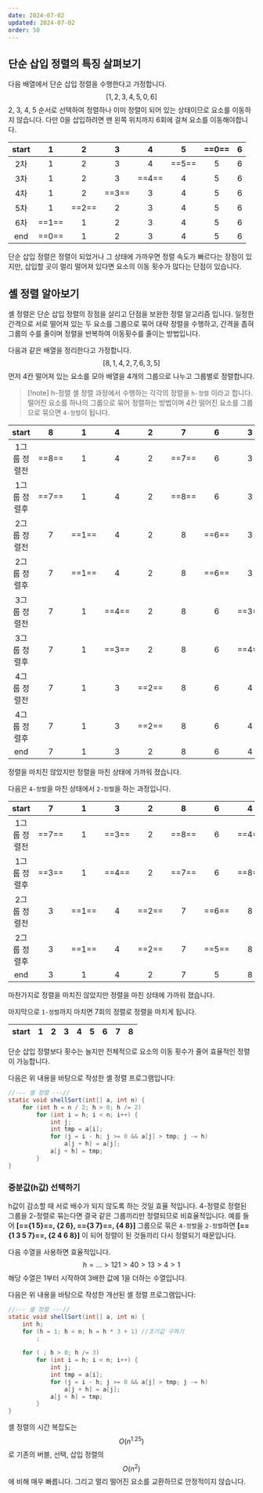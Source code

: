 ```yaml
---
date: 2024-07-02
updated: 2024-07-02
order: 50
---
```

## 단순 삽입 정렬의 특징 살펴보기

다음 배열에서 단순 삽입 정렬을 수행한다고 가정합니다.  
$$[1, 2, 3, 4, 5, 0, 6]$$
2, 3, 4, 5 순서로 선택하여 정렬하나 이미 정렬이 되어 있는 상태이므로 요소를 이동하지 않습니다.
다만 0을 삽입하려면 맨 왼쪽 위치까지 6회에 걸쳐 요소를 이동해야합니다.

| start |   1   |   2   |   3   |   4   |   5   | ==0== |  6  |
| :---: | :---: | :---: | :---: | :---: | :---: | :---: | :-: |
|  2차   |   1   |   2   |   3   |   4   | ==5== |   5   |  6  |
|  3차   |   1   |   2   |   3   | ==4== |   4   |   5   |  6  |
|  4차   |   1   |   2   | ==3== |   3   |   4   |   5   |  6  |
|  5차   |   1   | ==2== |   2   |   3   |   4   |   5   |  6  |
|  6차   | ==1== |   1   |   2   |   3   |   4   |   5   |  6  |
|  end  | ==0== |   1   |   2   |   3   |   4   |   5   |  6  |

단순 삽입 정렬은 정렬이 되었거나 그 상태에 가까우면 정렬 속도가 빠르다는 장점이 있지만, 삽입할 곳이 멀리 떨어져 있다면 요소의 이동 횟수가 많다는 단점이 있습니다.

## 셸 정렬 알아보기

셸 정렬은 단순 삽입 정렬의 장점을 살리고 단점을 보완한 정렬 알고리즘 입니다. 일정한 간격으로 서로 떨어져 있는 두 요소를 그룹으로 묶어 대략 정렬을 수행하고, 간격을 좁혀 그룹의 수를 줄이며 정렬을 반복하여 이동횟수를 줄이는 방법입니다.

다음과 같은 배열을 정리한다고 가정합니다.  
$$[8,1,4,2,7,6,3,5]$$ 
먼저 4칸 떨어져 있는 요소를 모아 배열을 4개의 그룹으로 나누고 그룹별로 정렬합니다.

> [!note] h-정렬
>  셸 정렬 과정에서 수행하는 각각의 정렬을 `h-정렬` 이라고 합니다. 떨어진 요소를 하나의 그룹으로 묶어 정렬하는 방법이며 4칸 떨어진 요소를 그룹으로 묶으면 `4-정렬`이 됩니다.

|  start  |   8   |   1   |   4   |   2   |   7   |   6   |   3   |   5   |
| :-----: | :---: | :---: | :---: | :---: | :---: | :---: | :---: | :---: |
| 1그룹 정렬전 | ==8== |   1   |   4   |   2   | ==7== |   6   |   3   |   5   |
| 1그룹 정렬후 | ==7== |   1   |   4   |   2   | ==8== |   6   |   3   |   5   |
| 2그룹 정렬전 |   7   | ==1== |   4   |   2   |   8   | ==6== |   3   |   5   |
| 2그룹 정렬후 |   7   | ==1== |   4   |   2   |   8   | ==6== |   3   |   5   |
| 3그룹 정렬전 |   7   |   1   | ==4== |   2   |   8   |   6   | ==3== |   5   |
| 3그룹 정렬후 |   7   |   1   | ==3== |   2   |   8   |   6   | ==4== |   5   |
| 4그룹 정렬전 |   7   |   1   |   3   | ==2== |   8   |   6   |   4   | ==5== |
| 4그룹 정렬후 |   7   |   1   |   3   | ==2== |   8   |   6   |   4   | ==5== |
|   end   |   7   |   1   |   3   |   2   |   8   |   6   |   4   |   5   |

정렬을 마치진 않았지만 정렬을 마친 상태에 가까워 졌습니다.

다음은 `4-정렬`을 마친 상태에서 `2-정렬`을 하는 과정입니다.

|  start  |   7   |   1   |   3   |   2   |   8   |   6   |   4   |   5   |
| :-----: | :---: | :---: | :---: | :---: | :---: | :---: | :---: | :---: |
| 1그룹 정렬전 | ==7== |   1   | ==3== |   2   | ==8== |   6   | ==4== |   5   |
| 1그룹 정렬후 | ==3== |   1   | ==4== |   2   | ==7== |   6   | ==8== |   5   |
| 2그룹 정렬전 |   3   | ==1== |   4   | ==2== |   7   | ==6== |   8   | ==5== |
| 2그룹 정렬후 |   3   | ==1== |   4   | ==2== |   7   | ==5== |   8   | ==6== |
|   end   |   3   |   1   |   4   |   2   |   7   |   5   |   8   |   6   |

마찬가지로 정렬을 마치진 않았지만 정렬을 마친 상태에 가까워 졌습니다.

마지막으로 `1-정렬`까지 마치면 7회의 정렬로 정렬을 마치게 됩니다.

| start |  1  |  2  |  3  |  4  |  5  |  6  |  7  |  8  |
| :---: | :-: | :-: | :-: | :-: | :-: | :-: | :-: | :-: |

단순 삽입 정렬보다 횟수는 늘지만 전체적으로 요소의 이동 횟수가 줄어 효율적인 정렬이 가능합니다.

다음은 위 내용을 바탕으로 작성한 셸 정렬 프로그램입니다:

```java
//--- 셸 정렬 ---//
static void shellSort(int[] a, int n) {
	for (int h = n / 2; h > 0; h /= 2)
		for (int i = h; i < n; i++) {
			int j;
			int tmp = a[i];
			for (j = i - h; j >= 0 && a[j] > tmp; j -= h)
				a[j + h] = a[j];
			a[j + h] = tmp;
		}
}
```

### 증분값(h값) 선택하기

h값이 감소할 때 서로 배수가 되지 않도록 하는 것일 효율 적입니다. 4-정렬로 정렬된 그룹을 2-정렬로 묶는다면 결국 같은 그룹끼리만 정렬되므로 비효율적입니다. 예를 들어 **\[=={1 5}==, {2 6}, =={3 7}==, {4 8}\]** 그룹으로 묶은 `4-정렬`을 `2-정렬`하면 **\[=={1 3 5 7}==, {2 4 6 8}\]** 이 되어 정렬이 된 것들끼리 다시 정렬되기 때문입니다.

다음 수열을 사용하면 효율적입니다. $$h = ... >121>40>13>4>1$$ 
해당 수열은 1부터 시작하여 3배한 값에 1을 더하는 수열입니다.

다음은 위 내용을 바탕으로 작성한 개선된 셸 정렬 프로그램입니다:

```java
//--- 셸 정렬 ---//
static void shellSort(int[] a, int n) {
	int h;
	for (h = 1; h < n; h = h * 3 + 1) //초기값 구하기
		;

	for ( ; h > 0; h /= 3)
		for (int i = h; i < n; i++) {
			int j;
			int tmp = a[i];
			for (j = i - h; j >= 0 && a[j] > tmp; j -= h)
				a[j + h] = a[j];
			a[j + h] = tmp;
		}
}
```

셸 정렬의 시간 복잡도는 $$O(n^1.25)$$로 기존의 버블, 선택, 삽입 정렬의 $$O(n^2)$$에 비해 매우 빠릅니다. 그리고 멀리 떨어진 요소를 교환하므로 안정적이지 않습니다.